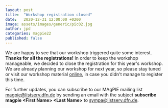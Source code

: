 ```yaml
---
layout: post
title:  "Workshop registration closed"
date:   2020-12-31 12:00:00 +0200
image: assets/images/generic/pic02.jpg
author: jpd
categories: magpie22
published: false
---
```


We are happy to see that our workshop triggered quite some interest. **Thanks for all the registrations!** In order to keep the workshop manageable, we decided to close the registration for this year's workshop. We are already planning our workshop for next year, so please stay tuned or visit our workshop material [online](https://github.com/magpiemodel/tutorials), in case you didn't manage to register this time.


For further updates, you can subscribe to our MAgPIE mailing list  <magpie@listserv.dfn.de> by sending an email with the subject **subscribe magpie \<First Name\> \<Last Name\>** to <sympa@listserv.dfn.de>.
